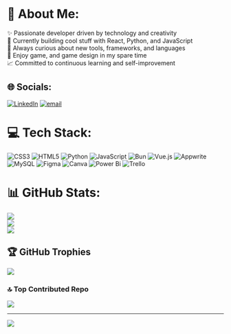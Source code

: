 # 💫 About Me:
✨ Passionate developer driven by technology and creativity<br>🧠 Currently building cool stuff with React, Python, and JavaScript<br>🧰 Always curious about new tools, frameworks, and languages<br>🎨 Enjoy game, and game design in my spare time<br>📈 Committed to continuous learning and self-improvement<br>


## 🌐 Socials:
[![LinkedIn](https://img.shields.io/badge/LinkedIn-%230077B5.svg?logo=linkedin&logoColor=white)](https://linkedin.com/in/vinicius-menis-531724149) [![email](https://img.shields.io/badge/Email-D14836?logo=gmail&logoColor=white)](mailto:pereiramenis@gmail.com) 

# 💻 Tech Stack:
![CSS3](https://img.shields.io/badge/css3-%231572B6.svg?style=plastic&logo=css3&logoColor=white) ![HTML5](https://img.shields.io/badge/html5-%23E34F26.svg?style=plastic&logo=html5&logoColor=white) ![Python](https://img.shields.io/badge/python-3670A0?style=plastic&logo=python&logoColor=ffdd54) ![JavaScript](https://img.shields.io/badge/javascript-%23323330.svg?style=plastic&logo=javascript&logoColor=%23F7DF1E) ![Bun](https://img.shields.io/badge/Bun-%23000000.svg?style=plastic&logo=bun&logoColor=white) ![Vue.js](https://img.shields.io/badge/vue.js-%2335495e.svg?style=plastic&logo=vuedotjs&logoColor=%234FC08D) ![Appwrite](https://img.shields.io/badge/Appwrite-%23FD366E.svg?style=plastic&logo=appwrite&logoColor=white) ![MySQL](https://img.shields.io/badge/mysql-4479A1.svg?style=plastic&logo=mysql&logoColor=white) ![Figma](https://img.shields.io/badge/figma-%23F24E1E.svg?style=plastic&logo=figma&logoColor=white) ![Canva](https://img.shields.io/badge/Canva-%2300C4CC.svg?style=plastic&logo=Canva&logoColor=white) ![Power Bi](https://img.shields.io/badge/power_bi-F2C811?style=plastic&logo=powerbi&logoColor=black) ![Trello](https://img.shields.io/badge/Trello-%23026AA7.svg?style=plastic&logo=Trello&logoColor=white)
# 📊 GitHub Stats:
![](https://github-readme-stats.vercel.app/api?username=ResT-0&theme=dark&hide_border=false&include_all_commits=false&count_private=false)<br/>
![](https://nirzak-streak-stats.vercel.app/?user=ResT-0&theme=dark&hide_border=false)<br/>
![](https://github-readme-stats.vercel.app/api/top-langs/?username=ResT-0&theme=dark&hide_border=false&include_all_commits=false&count_private=false&layout=compact)

## 🏆 GitHub Trophies
![](https://github-profile-trophy.vercel.app/?username=ResT-0&theme=radical&no-frame=true&no-bg=true&margin-w=4)


### 🔝 Top Contributed Repo
![](https://github-contributor-stats.vercel.app/api?username=ResT-0&limit=5&theme=tokyonight&combine_all_yearly_contributions=true)

---
[![](https://visitcount.itsvg.in/api?id=ResT-0&icon=0&color=0)](https://visitcount.itsvg.in)

<!-- Proudly created with GPRM ( https://gprm.itsvg.in ) -->

